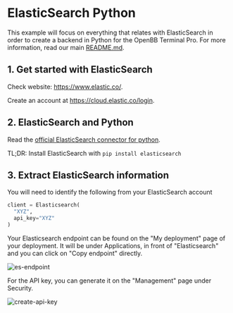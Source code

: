 # ElasticSearch Python

This example will focus on everything that relates with ElasticSearch in order to create a backend in Python for the OpenBB Terminal Pro. For more information, read our main [README.md](/README.md).

## 1. Get started with ElasticSearch

Check website: https://www.elastic.co/.

Create an account at https://cloud.elastic.co/login.

## 2. ElasticSearch and Python

Read the [official ElasticSearch connector for python](https://www.elastic.co/guide/en/elasticsearch/client/python-api/current/getting-started-python.html).

TL;DR: Install ElasticSearch with `pip install elasticsearch`

## 3. Extract ElasticSearch information

You will need to identify the following from your ElasticSearch account

```python
client = Elasticsearch(
  "XYZ",
  api_key="XYZ"
)
```

Your Elasticsearch endpoint can be found on the "My deployment" page of your deployment. It will be under Applications, in front of "Elasticsearch" and you can click on "Copy endpoint" directly.

![es-endpoint](https://github.com/OpenBB-finance/backend-for-terminal-pro/assets/25267873/99d5ee6e-ebfa-4823-afa1-39c0edef115e)

For the API key, you can generate it on the "Management" page under Security.

![create-api-key](https://github.com/OpenBB-finance/backend-for-terminal-pro/assets/25267873/e22e8f8c-65f7-4c4e-9e14-0b8a550c9e2b)
